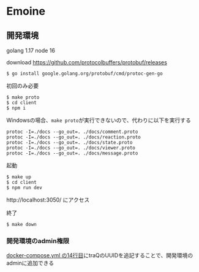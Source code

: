 # Emoine

## 開発環境

golang 1.17
node 16

download https://github.com/protocolbuffers/protobuf/releases

```shell
$ go install google.golang.org/protobuf/cmd/protoc-gen-go
```

初回のみ必要
```shell
$ make proto
$ cd client
$ npm i
```

Windowsの場合、`make proto`が実行できないので、代わりに以下を実行する
```shell
protoc -I=./docs --go_out=. ./docs/comment.proto
protoc -I=./docs --go_out=. ./docs/reaction.proto
protoc -I=./docs --go_out=. ./docs/state.proto
protoc -I=./docs --go_out=. ./docs/viewer.proto
protoc -I=./docs --go_out=. ./docs/message.proto
```

起動

```shell
$ make up
$ cd client
$ npm run dev
```

http://localhost:3050/ にアクセス

終了
```shell
$ make down
```

### 開発環境のadmin権限

[docker-compose.yml の14行目](https://github.com/traPtitech/Emoine/blob/7e1dd81f28802efd9fc68e7931f3f62ce31310cf/docker-compose.yml#L14)にtraQのUUIDを追記することで、開発環境のadminに追加できる
